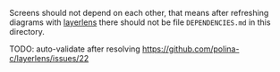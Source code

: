 Screens should not depend on each other, that means after
refreshing diagrams with [layerlens](https://pub.dev/packages/layerlens)
there should not be file `DEPENDENCIES.md` in this directory.

TODO: auto-validate after resolving https://github.com/polina-c/layerlens/issues/22
